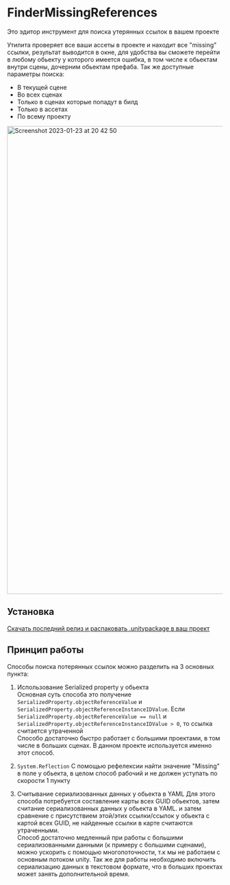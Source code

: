 # FinderMissingReferences
Это эдитор инструмент для поиска утерянных ссылок в вашем проекте

Утилита проверяет все ваши ассеты в проекте и находит все "missing" ссылки, результат выводится в окне, для удобства вы сможете перейти в любому обьекту у которого имеется ошибка,
в том числе к обьектам внутри сцены, дочерним обьектам префаба. 
Так же доступные параметры поиска:
- В текущей сцене
- Во всех сценах
- Только в сценах которые попадут в билд
- Только в ассетах
- По всему проекту

<img width="1092" alt="Screenshot 2023-01-23 at 20 42 50" src="https://user-images.githubusercontent.com/79191549/214061155-eef450cd-0ce7-4946-a22e-47ac3bb39393.png">

## Установка

[Скачать последний релиз и распаковать .unitypackage в ваш проект](https://github.com/aimnk/FinderMissingReferences/releases)

## Принцип работы

Способы поиска потерянных ссылок можно разделить на 3 основных пункта:

1. Использование Serialized property у обьекта   
Основная суть способа это получение ```SerializedProperty.objectReferenceValue``` и ```SerializedProperty.objectReferenceInstanceIDValue```. 
Если ```SerializedProperty.objectReferenceValue == null``` и ```SerializedProperty.objectReferenceInstanceIDValue > 0```, то ссылка считается утраченной  
Способо достаточно быстро работает с большими проектами, в том числе в больших сценах. В данном проекте используется именно этот способ.  

2. ```System.Reflection```
С помощью рефелексии найти значение "Missing" в поле у обьекта, в целом способ рабочий и не должен уступать по скорости 1 пункту

3. Считывание сериализованных данных у обьекта в YAML
Для этого способа потребуется составление карты всех GUID обьектов, затем считание сериализованных данных у обьекта в YAML. 
и затем сравнение с присутствием этой/этих ссылки/ссылок у обьекта с картой всех GUID, не найденные ссылки в карте считаются утраченными.   
Способ достаточно медленный при работы с большими сериализованными данными (к примеру с большими сценами), можно ускорить с помощью многопоточности,  т.к мы не работаем с основным потоком unity. 
Так же для работы необходимо включить сериализацию данных в текстовом формате, что в больших проектах может занять дополнительной время. 
